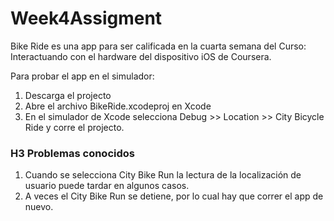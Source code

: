 # Week4Assigment
Bike Ride es una app para ser calificada en la cuarta semana del Curso: Interactuando con el hardware del dispositivo iOS de Coursera.

Para probar el app en el simulador:
1. Descarga el projecto 
2. Abre el archivo BikeRide.xcodeproj en Xcode
3. En el simulador de Xcode selecciona Debug >> Location >> City Bicycle Ride y corre el projecto.

### H3 Problemas conocidos
1. Cuando se selecciona City Bike Run la lectura de la localización de usuario puede tardar en algunos casos.
2. A veces el City Bike Run se detiene, por lo cual hay que correr el app de nuevo.
